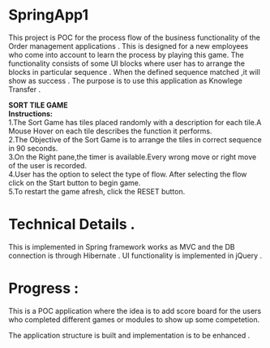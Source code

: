 # SpringApp1
This project is POC for the process flow of the business functionality of the Order management applications .
This is designed for a new employees who come into account to learn the process by playing this game.
The functionality consists of some UI blocks where user has to arrange the blocks in particular sequence . When the defined sequence matched ,it will show as success . 
The purpose is to use this application as  Knowlege Transfer .

<b>SORT TILE GAME</b><br/>
<b>Instructions:</b><br/>
1.The Sort Game has tiles placed randomly with a description for each tile.A Mouse Hover on 
each tile describes the function it performs.<br/>
2.The Objective of the Sort Game is to arrange the tiles in correct sequence in 90 seconds.<br/>
3.On the Right pane,the timer is available.Every wrong move or right move of the user is recorded.<br/>
4.User has the option to select the type of flow. After selecting the flow click on the Start button to begin game.<br/>
5.To restart the game afresh, click the RESET button.</label><br/>

# Technical Details .
This is implemented in Spring framework works as MVC and the DB connection is through Hibernate .
UI functionality is implemented in jQuery .

# Progress : 

   This is a POC application where the idea is to add score board for the users who completed  different games or modules to show up some competetion.

The application structure is built and implementation is to be enhanced .

